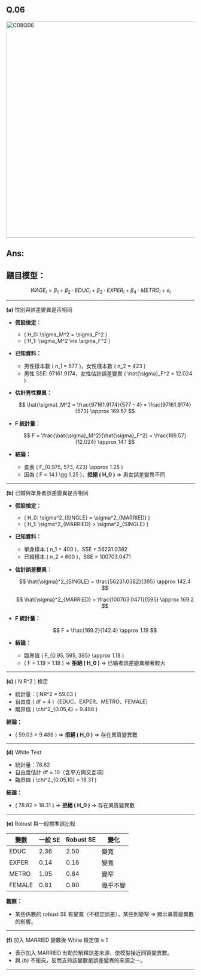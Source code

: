 ## Q.06

<img width="577" alt="C08Q06" src="https://github.com/user-attachments/assets/7485f4a2-a866-415a-8cb8-f25567a9586a" />


## Ans:

## 題目模型：

$$
WAGE_i = \beta_1 + \beta_2 \cdot EDUC_i + \beta_3 \cdot EXPER_i + \beta_4 \cdot METRO_i + e_i
$$

---

**(a)** 性別與誤差變異是否相同

- **假設檢定：**
  - \( H_0: \sigma_M^2 = \sigma_F^2 \)
  - \( H_1: \sigma_M^2 \ne \sigma_F^2 \)

- **已知資料：**
  - 男性樣本數 \( n_1 = 577 \)，女性樣本數 \( n_2 = 423 \)
  - 男性 SSE: 97161.9174，女性估計誤差變異 \( \hat{\sigma}_F^2 = 12.024 \)

- **估計男性變異：**

  $$
  \hat{\sigma}_M^2 = \frac{97161.9174}{577 - 4} = \frac{97161.9174}{573} \approx 169.57
  $$

- **F 統計量：**

  $$
  F = \frac{\hat{\sigma}_M^2}{\hat{\sigma}_F^2} = \frac{169.57}{12.024} \approx 14.1
  $$

- **結論：**
  - 查表 \( F_{0.975, 573, 423} \approx 1.25 \)
  - 因為 \( F = 14.1 \gg 1.25 \)，**拒絕 \( H_0 \)** ⇒ 男女誤差變異不同

---

**(b)**  已婚與單身者誤差變異是否相同

- **假設檢定：**
  - \( H_0: \sigma^2_{SINGLE} = \sigma^2_{MARRIED} \)
  - \( H_1: \sigma^2_{MARRIED} > \sigma^2_{SINGLE} \)

- **已知資料：**
  - 單身樣本 \( n_1 = 400 \)，SSE = 56231.0382
  - 已婚樣本 \( n_2 = 600 \)，SSE = 100703.0471

- **估計誤差變異：**

  $$
  \hat{\sigma}^2_{SINGLE} = \frac{56231.0382}{395} \approx 142.4
  $$

  $$
  \hat{\sigma}^2_{MARRIED} = \frac{100703.0471}{595} \approx 169.2
  $$

- **F 統計量：**

  $$
  F = \frac{169.2}{142.4} \approx 1.19
  $$

- **結論：**
  - 臨界值 \( F_{0.95, 595, 395} \approx 1.18 \)
  - \( F = 1.19 > 1.18 \) ⇒ **拒絕 \( H_0 \)** ⇒ 已婚者誤差變異顯著較大

---

**(c)**  \( N R^2 \) 檢定

- 統計量：\( NR^2 = 59.03 \)
- 自由度 \( df = 4 \)（EDUC、EXPER、METRO、FEMALE）
- 臨界值 \( \chi^2_{0.05,4} = 9.488 \)

**結論：**

- \( 59.03 > 9.488 \) ⇒ **拒絕 \( H_0 \)** ⇒ 存在異質變異數

---

**(d)**  White Test

- 統計量：78.82
- 自由度估計 df ≈ 10（含平方與交互項）
- 臨界值 \( \chi^2_{0.05,10} = 18.31 \)

**結論：**

- \( 78.82 > 18.31 \) ⇒ **拒絕 \( H_0 \)** ⇒ 存在異質變異數

---

**(e)**  Robust 與一般標準誤比較

| 變數   | 一般 SE | Robust SE | 變化     |
|--------|---------|-----------|----------|
| EDUC   | 2.36    | 2.50      | 變寬     |
| EXPER  | 0.14    | 0.16      | 變寬     |
| METRO  | 1.05    | 0.84      | 變窄     |
| FEMALE | 0.81    | 0.80      | 幾乎不變 |

**觀察：**
- 某些係數的 robust SE 有變寬（不穩定誤差），某些則變窄 ⇒ 顯示異質變異數的影響。

---

**(f)**  加入 MARRIED 變數後 White 檢定值 ≈ 1

- 表示加入 MARRIED 有助於解釋誤差來源，使模型接近同質變異數。
- 與 (b) 不衝突，反而支持該變數是誤差變異的來源之一。



---





